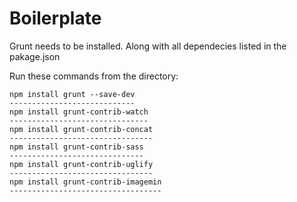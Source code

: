 Boilerplate
===========

Grunt needs to be installed. Along with all dependecies listed in the pakage.json


Run these commands from the directory:

	npm install grunt --save-dev
	----------------------------
	npm install grunt-contrib-watch
	-------------------------------
	npm install grunt-contrib-concat
	--------------------------------
	npm install grunt-contrib-sass
	------------------------------
	npm install grunt-contrib-uglify
	--------------------------------
	npm install grunt-contrib-imagemin
	----------------------------------

